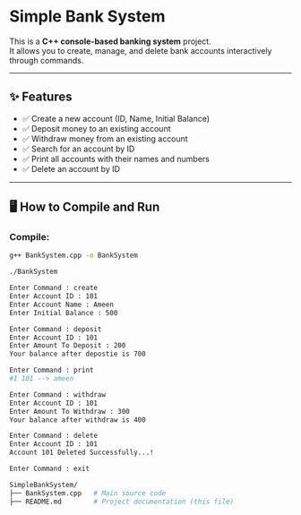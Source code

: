 # Simple Bank System

This is a **C++ console-based banking system** project.  
It allows you to create, manage, and delete bank accounts interactively through commands.

---

## ✨ Features
- ✅ Create a new account (ID, Name, Initial Balance)
- ✅ Deposit money to an existing account
- ✅ Withdraw money from an existing account
- ✅ Search for an account by ID
- ✅ Print all accounts with their names and numbers
- ✅ Delete an account by ID

---

## 🖥️ How to Compile and Run

### Compile:
```bash
g++ BankSystem.cpp -o BankSystem

./BankSystem

Enter Command : create
Enter Account ID : 101
Enter Account Name : Ameen
Enter Initial Balance : 500

Enter Command : deposit
Enter Account ID : 101
Enter Amount To Deposit : 200
Your balance after depostie is 700

Enter Command : print
#1 101 --> ameen

Enter Command : withdraw
Enter Account ID : 101
Enter Amount To Withdraw : 300
Your balance after withdraw is 400

Enter Command : delete
Enter Account ID : 101
Account 101 Deleted Successfully...!

Enter Command : exit

SimpleBankSystem/
├── BankSystem.cpp   # Main source code
├── README.md        # Project documentation (this file)
